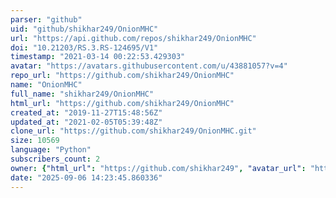 ```yaml
---
parser: "github"
uid: "github/shikhar249/OnionMHC"
url: "https://api.github.com/repos/shikhar249/OnionMHC"
doi: "10.21203/RS.3.RS-124695/V1"
timestamp: "2021-03-14 00:22:53.429303"
avatar: "https://avatars.githubusercontent.com/u/43881057?v=4"
repo_url: "https://github.com/shikhar249/OnionMHC"
name: "OnionMHC"
full_name: "shikhar249/OnionMHC"
html_url: "https://github.com/shikhar249/OnionMHC"
created_at: "2019-11-27T15:48:56Z"
updated_at: "2021-02-05T05:39:48Z"
clone_url: "https://github.com/shikhar249/OnionMHC.git"
size: 10569
language: "Python"
subscribers_count: 2
owner: {"html_url": "https://github.com/shikhar249", "avatar_url": "https://avatars.githubusercontent.com/u/43881057?v=4", "login": "shikhar249", "type": "User"}
date: "2025-09-06 14:23:45.860336"
---
```

